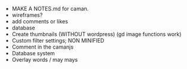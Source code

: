 - MAKE A NOTES.md for caman.
- wireframes?
- add comments or likes
- database 
- Create thumbnails (WITHOUT wordpress) (gd image functions work)
- Custom filter settings; NON MINIFIED 
- Comment in the camanjs
- Database system
- Overlay words / may mays
